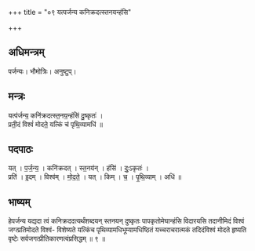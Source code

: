 +++
title = "०९ यत्पर्जन्य कनिक्रदत्स्तनयन्हंसि"

+++
## अधिमन्त्रम्
पर्जन्यः। भौमोत्रिः। अनुष्टुप्।

## मन्त्रः
यत्प॑र्जन्य॒ कनि॑क्रदत्स्त॒नय॒न्हंसि॑ दु॒ष्कृतः॑ ।  
प्रती॒दं विश्वं॑ मोदते॒ यत्किं च॑ पृथि॒व्यामधि॑ ॥

## पदपाठः
यत् । प॒र्ज॒न्य॒ । कनि॑क्रदत् । स्त॒नय॑न् । हंसि॑ । दुः॒ऽकृतः॑ ।  
प्रति॑ । इ॒दम् । विश्व॑म् । मो॒द॒ते॒ । यत् । किम् । च॒ । पृ॒थि॒व्याम् । अधि॑ ॥

## भाष्यम्
हेपर्जन्य यद्यदा त्वं कनिक्रददत्यर्थंशब्दयन् स्तनयन् दुष्कृतः पापकृतोमेघान्हंसि विदारयसि तदानीमिदं विश्वं जग्त्प्रतिमोदते विश्वं- विशेष्यते यत्किंच पृथिव्यामधिभूम्यामधिष्ठितं यच्चराचरात्मकं तदिदंविश्वं मोदते हृष्यति वृष्टेः सर्वजगत्प्रीतिकारणत्वंप्रसिद्धम् ॥ ९ ॥